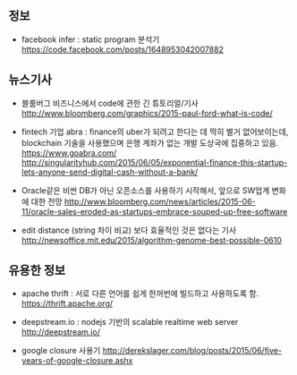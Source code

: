 ## 정보

- facebook infer : static program 분석기
https://code.facebook.com/posts/1648953042007882



## 뉴스기사 

- 블룸버그 비즈니스에서 code에 관한 긴 튜토리얼/기사
http://www.bloomberg.com/graphics/2015-paul-ford-what-is-code/

- fintech 기업 abra : finance의 uber가 되려고 한다는 데 딱히 별거 없어보이는데, blockchain 기술을 사용했으며 은행 계좌가 없는 개발 도상국에 집중하고 있음.
https://www.goabra.com/
http://singularityhub.com/2015/06/05/exponential-finance-this-startup-lets-anyone-send-digital-cash-without-a-bank/

- Oracle같은 비싼 DB가 아닌 오픈소스를 사용하기 시작해서, 앞으로 SW업계 변화에 대한 전망
http://www.bloomberg.com/news/articles/2015-06-11/oracle-sales-eroded-as-startups-embrace-souped-up-free-software

- edit distance (string 차이 비교) 보다 효율적인 것은 없다는 기사
http://newsoffice.mit.edu/2015/algorithm-genome-best-possible-0610




## 유용한 정보


- apache thrift : 서로 다른 언어를 쉽게 한꺼번에 빌드하고 사용하도록 함.
https://thrift.apache.org/

- deepstream.io : nodejs 기반의 scalable realtime web server
http://deepstream.io/


- google closure 사용기
http://derekslager.com/blog/posts/2015/06/five-years-of-google-closure.ashx